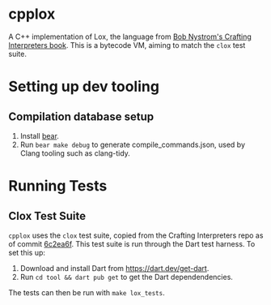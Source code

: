 # cpplox

A C++ implementation of Lox, the language from [Bob Nystrom's Crafting Interpreters book](https://github.com/munificent/craftinginterpreters). This is a bytecode VM, aiming to match the `clox` test suite.

# Setting up dev tooling

## Compilation database setup

1. Install [bear](https://github.com/rizsotto/Bear).
1. Run `bear make debug` to generate compile_commands.json, used by Clang tooling such as clang-tidy.

# Running Tests

## Clox Test Suite

`cpplox` uses the `clox` test suite, copied from the Crafting Interpreters repo as of commit [6c2ea6f](https://github.com/munificent/craftinginterpreters/commit/6c2ea6f7192910053a78832f0cc34ad56b17ce7c). This test suite is run through the Dart test harness. To set this up:

1. Download and install Dart from https://dart.dev/get-dart.
2. Run `cd tool && dart pub get` to get the Dart dependendencies.

The tests can then be run with `make lox_tests`.
